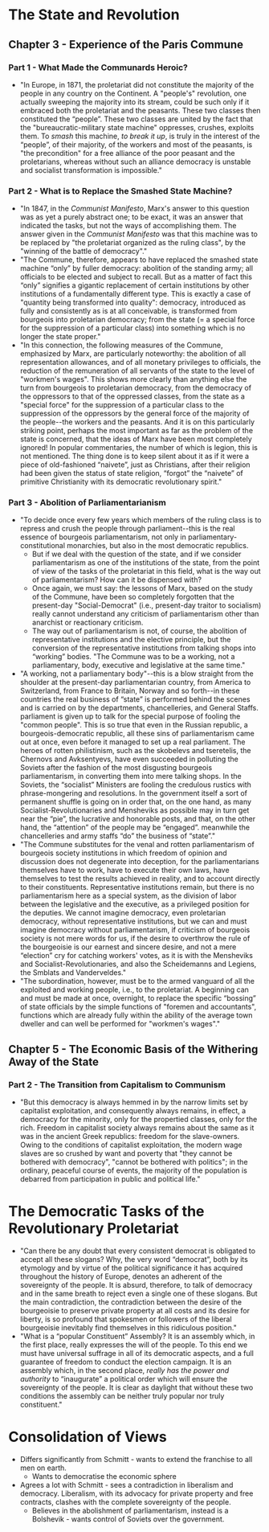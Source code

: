 # The State and Revolution
## Chapter 3 - Experience of the Paris Commune
### Part 1 - What Made the Communards Heroic?
- "In Europe, in 1871, the proletariat did not constitute the majority of the people in any country on the Continent. A "people's" revolution, one actually sweeping the majority into its stream, could be such only if it embraced both the proletariat and the peasants. These two classes then constituted the “people”. These two classes are united by the fact that the "bureaucratic-military state machine" oppresses, crushes, exploits them. To _smash_ this machine, _to break it up_, is truly in the interest of the “people”, of their majority, of the workers and most of the peasants, is "the precondition" for a free alliance of the poor peasant and the proletarians, whereas without such an alliance democracy is unstable and socialist transformation is impossible."
### Part 2 - What is to Replace the Smashed State Machine?
- "In 1847, in the _Communist Manifesto_, Marx's answer to this question was as yet a purely abstract one; to be exact, it was an answer that indicated the tasks, but not the ways of accomplishing them. The answer given in the _Communist Manifesto_ was that this machine was to be replaced by "the proletariat organized as the ruling class", by the "winning of the battle of democracy"."
- "The Commune, therefore, appears to have replaced the smashed state machine “only” by fuller democracy: abolition of the standing army; all officials to be elected and subject to recall. But as a matter of fact this “only” signifies a gigantic replacement of certain institutions by other institutions of a fundamentally different type. This is exactly a case of "quantity being transformed into quality": democracy, introduced as fully and consistently as is at all conceivable, is transformed from bourgeois into proletarian democracy; from the state (= a special force for the suppression of a particular class) into something which is no longer the state proper."
- "In this connection, the following measures of the Commune, emphasized by Marx, are particularly noteworthy: the abolition of all representation allowances, and of all monetary privileges to officials, the reduction of the remuneration of all servants of the state to the level of "workmen's wages". This shows more clearly than anything else the turn from bourgeois to proletarian democracy, from the democracy of the oppressors to that of the oppressed classes, from the state as a "special force" for the suppression of a particular class to the suppression of the oppressors by the general force of the majority of the people--the workers and the peasants. And it is on this particularly striking point, perhaps the most important as far as the problem of the state is concerned, that the ideas of Marx have been most completely ignored! In popular commentaries, the number of which is legion, this is not mentioned. The thing done is to keep silent about it as if it were a piece of old-fashioned “naivete”, just as Christians, after their religion had been given the status of state religion, “forgot” the “naivete” of primitive Christianity with its democratic revolutionary spirit."
### Part 3 - Abolition of Parliamentarianism
- "To decide once every few years which members of the ruling class is to repress and crush the people through parliament--this is the real essence of bourgeois parliamentarism, not only in parliamentary- constitutional monarchies, but also in the most democratic republics.
	- But if we deal with the question of the state, and if we consider parliamentarism as one of the institutions of the state, from the point of view of the tasks of the proletariat in this field, what is the way out of parliamentarism? How can it be dispensed with?
	- Once again, we must say: the lessons of Marx, based on the study of the Commune, have been so completely forgotten that the present-day "Social-Democrat" (i.e., present-day traitor to socialism) really cannot understand any criticism of parliamentarism other than anarchist or reactionary criticism.
	- The way out of parliamentarism is not, of course, the abolition of representative institutions and the elective principle, but the conversion of the representative institutions from talking shops into “working” bodies. "The Commune was to be a working, not a parliamentary, body, executive and legislative at the same time."
- "A working, not a parliamentary body"--this is a blow straight from the shoulder at the present-day parliamentarian country, from America to Switzerland, from France to Britain, Norway and so forth--in these countries the real business of “state” is performed behind the scenes and is carried on by the departments, chancelleries, and General Staffs. parliament is given up to talk for the special purpose of fooling the "common people". This is so true that even in the Russian republic, a bourgeois-democratic republic, all these sins of parliamentarism came out at once, even before it managed to set up a real parliament. The heroes of rotten philistinism, such as the skobelevs and tseretelis, the Chernovs and Avksentyevs, have even succeeded in polluting the Soviets after the fashion of the most disgusting bourgeois parliamentarism, in converting them into mere talking shops. In the Soviets, the “socialist” Ministers are fooling the credulous rustics with phrase-mongering and resolutions. In the government itself a sort of permanent shuffle is going on in order that, on the one hand, as many Socialist-Revolutionaries and Mensheviks as possible may in turn get near the “pie”, the lucrative and honorable posts, and that, on the other hand, the “attention” of the people may be “engaged”. meanwhile the chancelleries and army staffs “do” the business of “state”."
- "The Commune substitutes for the venal and rotten parliamentarism of bourgeois society institutions in which freedom of opinion and discussion does not degenerate into deception, for the parliamentarians themselves have to work, have to execute their own laws, have themselves to test the results achieved in reality, and to account directly to their constituents. Representative institutions remain, but there is no parliamentarism here as a special system, as the division of labor between the legislative and the executive, as a privileged position for the deputies. We cannot imagine democracy, even proletarian democracy, without representative institutions, but we can and must imagine democracy without parliamentarism, if criticism of bourgeois society is not mere words for us, if the desire to overthrow the rule of the bourgeoisie is our earnest and sincere desire, and not a mere “election” cry for catching workers' votes, as it is with the Mensheviks and Socialist-Revolutionaries, and also the Scheidemanns and Legiens, the Smblats and Vanderveldes."
- "The subordination, however, must be to the armed vanguard of all the exploited and working people, i.e., to the proletariat. A beginning can and must be made at once, overnight, to replace the specific “bossing” of state officials by the simple functions of "foremen and accountants", functions which are already fully within the ability of the average town dweller and can well be performed for "workmen's wages"."
## Chapter 5 - The Economic Basis of the Withering Away of the State
### Part 2 - The Transition from Capitalism to Communism
- "But this democracy is always hemmed in by the narrow limits set by capitalist exploitation, and consequently always remains, in effect, a democracy for the minority, only for the propertied classes, only for the rich. Freedom in capitalist society always remains about the same as it was in the ancient Greek republics: freedom for the slave-owners. Owing to the conditions of capitalist exploitation, the modern wage slaves are so crushed by want and poverty that "they cannot be bothered with democracy", "cannot be bothered with politics"; in the ordinary, peaceful course of events, the majority of the population is debarred from participation in public and political life."
# The Democratic Tasks of the Revolutionary Proletariat
- "Can there be any doubt that every consistent democrat is obligated to accept all these slogans? Why, the very word “democrat”, both by its etymology and by virtue of the political significance it has acquired throughout the history of Europe, denotes an adherent of the sovereignty of the people. It is absurd, therefore, to talk of democracy and in the same breath to reject even a single one of these slogans. But the main contradiction, the contradiction between the desire of the bourgeoisie to preserve private property at all costs and its desire for liberty, is so profound that spokesmen or followers of the liberal bourgeoisie inevitably find themselves in this ridiculous position."
- "What is a “popular Constituent” Assembly? It is an assembly which, in the first place, really expresses the will of the people. To this end we must have universal suffrage in all of its democratic aspects, and a full guarantee of freedom to conduct the election campaign. It is an assembly which, in the second place, _really has the power and authority_ to “inaugurate” a political order which will ensure the sovereignty of the people. It is clear as daylight that without these two conditions the assembly can be neither truly popular nor truly constituent."
# Consolidation of Views
- Differs significantly from Schmitt - wants to extend the franchise to all men on earth.
	- Wants to democratise the economic sphere
- Agrees a lot with Schmitt - sees a contradiction in liberalism and democracy. Liberalism, with its advocacy for private property and free contracts, clashes with the complete sovereignty of the people.
	- Believes in the abolishment of parliamentarism, instead is a Bolshevik - wants control of Soviets over the government.